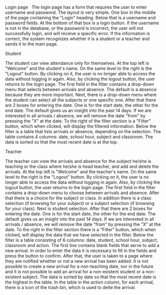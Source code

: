 Login page
 
The login page has a form that requires the user to enter username and password.
The layout is very simple. One box in the middle of the page containing the "Login" heading. Below that is a username and password fields.
At the bottom of that box is a login button.
If the username is not in the database, or the password is incorrect, the user will not successfully login, and will receive a specific error.
If the information is correct, the system recognizes whether it is a student or a teacher and sends it to the main page.


Student

The student can view attendance only for themselves.
At the top left is "Welcome" and the student's name. On the same level to the right is the "Logout" button.
By clicking on it, the user is no longer able to access the data without logging in again. Also, by clicking the logout button, the user returns to the login page.
The first field in the filter contains a drop-down menu that selects between arrivals and absence. The default is a absence because they are more important.
Next, there is a drop-down menu where the student can select all the subjects or one specific one.
After that there are 2 boxes for entering the date. One is for the start date, the other for the end date. The default gives us an insight into the past 14 days.
If we are interested in all arrivals / absence, we will remove the date "from" by pressing the "X" at the date.
To the right of the filter section is a "Filter" button, which when clicked, will display the filtered information.
Below the filter is a table that lists arrivals or absence, depending on the selection.
The table contains 4 columns: date, school hour, subject and classroom. The data is sorted so that the most recent date is at the top.


Teacher

The teacher can view the arrivals and absence for the subject he/she is teaching or the class where he/she is head teacher, and add and delete the arrivals.
At the top left is "Welcome" and the teacher's name. On the same level to the right is the "Logout" button.
By clicking on it, the user is no longer able to access the data without logging in again. Also, by clicking the logout button, the user returns to the login page.
The first field in the filter contains a drop-down menu to choose between arrivals and absence.
After that there is a choice for the subject or class.
In addition there is a class selection (if browsing for your subject) or a subject selection (if browsing for your class).
Next is student selection.
After that there are 2 boxes for entering the date. One is for the start date, the other for the end date. The default gives us an insight into the past 14 days.
If we are interested in all arrivals / absence, we will remove the date "from" by pressing the "X" at the date.
To the right in the filter section there is a "Filter" button, which when clicked, will display the data that we have selected in the filter.
Below the filter is a table consisting of 6 columns: date, student, school hour, subject, classroom and action.
The first line contains blank fields that serve to add a new arrival. In order to enter the data it is necessary to fill in the fields and press the button to confirm.
After that, the user is taken to a page where they are notified whether or not a new arrival has been added.
It is not possible to create a new arrival for a non-teaching date, nor in the future and it is not possible to add an arrival for a non-existent student or a non-existent subject.
The data is sorted by date so that the most recent date is the highest in the table.
In the table in the action column, for each arrival, there is a icon of the trash bin, which is used to delte the arrival.
